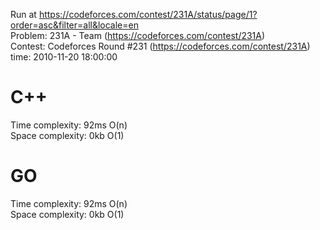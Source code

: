 Run at https://codeforces.com/contest/231A/status/page/1?order=asc&filter=all&locale=en<br>
Problem: 231A - Team (https://codeforces.com/contest/231A)<br>
Contest: Codeforces Round #231 (https://codeforces.com/contest/231A)<br>
time: 2010-11-20 18:00:00

# C++
Time complexity: 92ms O(n)<br>
Space complexity: 0kb O(1)

# GO
Time complexity: 92ms O(n)<br>
Space complexity: 0kb O(1)